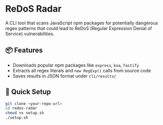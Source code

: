 # ReDoS Radar

A CLI tool that scans JavaScript npm packages for potentially dangerous regex patterns that could lead to ReDoS (Regular Expression Denial of Service) vulnerabilities.

## 📦 Features

- Downloads popular npm packages like `express`, `koa`, `fastify`
- Extracts all regex literals and `new RegExp()` calls from source code
- Saves results in JSON format under `cli/results/`

## 🚀 Quick Setup

```bash
git clone <your-repo-url>
cd redos-radar
chmod +x setup.sh
./setup.sh
```

